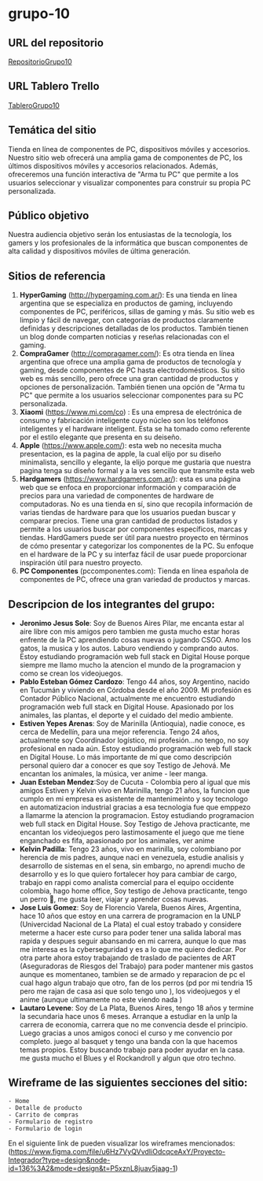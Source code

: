 # grupo-10

## URL del repositorio
[RepositorioGrupo10](https://github.com/0623CIFSNCN05LAED/grupo-10)

## URL Tablero Trello
[TableroGrupo10](https://trello.com/b/StaSBT8I/proyectointegradorg10)


## Temática del sitio
Tienda en línea de componentes de PC, dispositivos móviles y accesorios.  
Nuestro sitio web ofrecerá una amplia gama de componentes de PC, los últimos dispositivos móviles y accesorios relacionados. Además, ofreceremos una función interactiva de "Arma tu PC" que permite a los usuarios seleccionar y visualizar componentes para construir su propia PC personalizada.

## Público objetivo
Nuestra audiencia objetivo serán los entusiastas de la tecnología, los gamers y los profesionales de la informática que buscan componentes de alta calidad y dispositivos móviles de última generación.

## Sitios de referencia
1. **HyperGaming** (http://hypergaming.com.ar/): Es una tienda en línea argentina que se especializa en productos de gaming, incluyendo componentes de PC, periféricos, sillas de gaming y más. Su sitio web es limpio y fácil de navegar, con categorías de productos claramente definidas y descripciones detalladas de los productos. También tienen un blog donde comparten noticias y reseñas relacionadas con el gaming.
2. **CompraGamer** (http://compragamer.com/): Es otra tienda en línea argentina que ofrece una amplia gama de productos de tecnología y gaming, desde componentes de PC hasta electrodomésticos. Su sitio web es más sencillo, pero ofrece una gran cantidad de productos y opciones de personalización. También tienen una opción de "Arma tu PC" que permite a los usuarios seleccionar componentes para su PC personalizada.
3. **Xiaomi** (https://www.mi.com/co) : Es una empresa de electrónica de consumo y fabricación inteligente cuyo núcleo son los teléfonos inteligentes y el hardware inteligent. Esta se ha tomado como referente por el estilo elegante que presenta en su deiseño.
4. **Apple** (https://www.apple.com/): esta web no necesita mucha presentacion, es la pagina de apple, la cual elijo por su diseño minimalista, sencillo y elegante, la elijo porque me gustaria que nuestra pagina tenga su diseño formal y a la ves sencillo que transmite esta web
5. **Hardgamers** (https://www.hardgamers.com.ar/): esta es una página web que se enfoca en proporcionar información y comparación de precios para una variedad de componentes de hardware de computadoras. No es una tienda en sí, sino que recopila información de varias tiendas de hardware para que los usuarios puedan buscar y comparar precios. Tiene una gran cantidad de productos listados y permite a los usuarios buscar por componentes específicos, marcas y tiendas.
HardGamers puede ser útil para nuestro proyecto en términos de cómo presentar y categorizar los componentes de la PC. Su enfoque en el hardware de la PC y su interfaz fácil de usar puede proporcionar inspiración útil para nuestro proyecto. 
6. **PC Componentes** (pccomponentes.com): Tienda en línea española de componentes de PC, ofrece una gran variedad de productos y marcas. 

## Descripcion de los integrantes del grupo:
* **Jeronimo Jesus Sole**: Soy de Buenos Aires Pilar, me encanta estar al aire libre con mis amigos pero tambien me gusta mucho estar horas enfrente de la PC aprendiendo cosas nuevas o jugando CSGO. Amo los gatos, la musica y los autos. Laburo vendiendo y comprando autos. Estoy estudiando programación web full stack en Digital House porque siempre me llamo mucho la atencion el mundo de la programacion y como se crean los videojuegos.
* **Pablo Esteban Gómez Cardozo**: Tengo 44 años, soy Argentino, nacido en Tucumán y viviendo en Córdoba desde el año 2009. Mi profesión es Contador Público Nacional, actualmente me encuentro estudiando programación web full stack en Digital House.  Apasionado por los animales, las plantas, el deporte y el cuidado del medio ambiente.
* **Estiven Yepes Arenas**: Soy de Marinilla (Antioquia), nadie conoce, es cerca de Medellín, para una mejor referencia. Tengo 24 años, actualmente soy Coordinador logístico, mi profesión...no tengo, no soy profesional en nada aún. Estoy estudiando programación web full stack en Digital House. Lo más importante de mí que como descripción personal quiero dar a conocer es que soy Testigo de Jehová. Me encantan los animales, la música, ver anime - leer manga. 
* **Juan Esteban Mendez**:Soy de Cucuta - Colombia pero al igual que mis amigos Estiven y Kelvin vivo en Marinilla, tengo 21 años, la funcion que cumplo en mi empresa es asistente de mantenimeinto y soy tecnologo en automatizacion industrial gracias a esa tecnologia fue que emppezo a llamarme la atencion la programacion. Estoy estudiando programacion web full stack en Digital House. Soy Testigo de Jehova practicante, me encantan los videojuegos pero lastimosamente el juego que me tiene enganchado es fifa, apasionado por los animales, ver anime
* **Kelvin Padilla**: Tengo 23 años, vivo en marinilla, soy colombiano por herencia de mis padres, aunque naci en venezuela, estudie analisis y desarrollo de sistemas en el sena, sin embargo, no aprendi mucho de desarrollo y es lo que quiero fortalecer hoy para cambiar de cargo, trabajo en rappi como analista comercial para el equipo occidente colombia, hago home office, Soy testigo de Jehova practicante, tengo un perro :dog:, me gusta leer,  viajar y aprender cosas nuevas.
* **Jose Luis Gomez**: Soy de Florencio Varela, Buenos Aires, Argentina, hace 10 años que estoy en una carrera de programacion en la UNLP (Univercidad Nacional de La Plata) el cual estoy trabado y considere meterme a hacer este curso para poder tener una salida laboral mas rapida y despues seguir abansando en mi carrera, aunque lo que mas me interesa es la cyberseguridad y es a lo que me quiero dedicar. Por otra parte ahora estoy trabajando de traslado de pacientes de ART (Aseguradoras de Riesgos del Trabajo) para poder mantener mis gastos aunque es momentaneo, tambien se de armado y reparacion de pc el cual hago algun trabajo que otro, fan de los perros (pd por mi tendria 15 pero me rajan de casa asi que solo tengo uno ), los videojuegos y el anime (aunque ultimamente no este viendo nada ) 
* **Lautaro Levene**: Soy de La Plata, Buenos Aires, tengo 18 años y termine la secundaria hace unos 6 meses. Arranque a estudiar en la unlp la carrera de economia, carrera que no me convencia desde el principio. Luego gracias a unos amigos conoci el curso y me convencio por completo. juego al basquet y tengo una banda con la que hacemos temas propios. Estoy buscando trabajo para poder ayudar en la casa. me gusta mucho el Blues y el Rockandroll y algun que otro techno.


## Wireframe de las siguientes secciones del sitio: 
    - Home 
    - Detalle de producto 
    - Carrito de compras 
    - Formulario de registro 
    - Formulario de login

En el siguiente link de pueden visualizar los wireframes mencionados: (https://www.figma.com/file/u6Hz7VyQVvdIiOdcqceAxY/Proyecto-Integrador?type=design&node-id=136%3A2&mode=design&t=P5xznL8juav5jaag-1)
